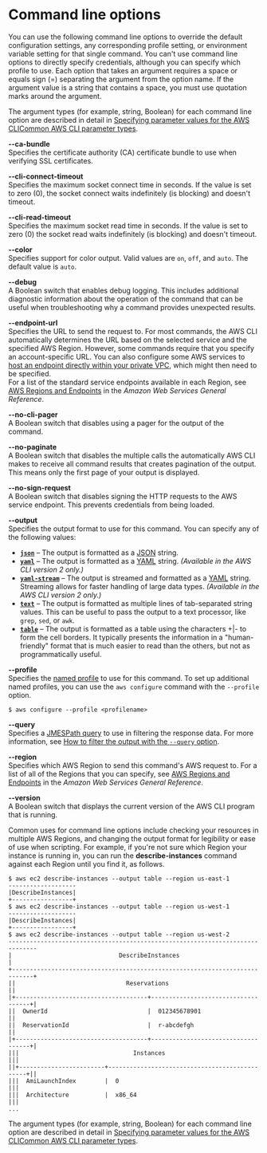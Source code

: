 # Command line options<a name="cli-configure-options"></a>

You can use the following command line options to override the default configuration settings, any corresponding profile setting, or environment variable setting for that single command\. You can't use command line options to directly specify credentials, although you can specify which profile to use\. Each option that takes an argument requires a space or equals sign \(=\) separating the argument from the option name\. If the argument value is a string that contains a space, you must use quotation marks around the argument\.

The argument types \(for example, string, Boolean\) for each command line option are described in detail in [Specifying parameter values for the AWS CLICommon AWS CLI parameter types](cli-usage-parameters.md)\.

**\-\-ca\-bundle *<string>***  
Specifies the certificate authority \(CA\) certificate bundle to use when verifying SSL certificates\.

**\-\-cli\-connect\-timeout *<integer>***  
Specifies the maximum socket connect time in seconds\. If the value is set to zero \(0\), the socket connect waits indefinitely \(is blocking\) and doesn't timeout\.

**\-\-cli\-read\-timeout *<integer>***  
Specifies the maximum socket read time in seconds\. If the value is set to zero \(0\) the socket read waits indefinitely \(is blocking\) and doesn't timeout\.

**\-\-color *<string>***  
Specifies support for color output\. Valid values are `on`, `off`, and `auto`\. The default value is `auto`\.

**\-\-debug**  
A Boolean switch that enables debug logging\. This includes additional diagnostic information about the operation of the command that can be useful when troubleshooting why a command provides unexpected results\.

**\-\-endpoint\-url *<string>***  
Specifies the URL to send the request to\. For most commands, the AWS CLI automatically determines the URL based on the selected service and the specified AWS Region\. However, some commands require that you specify an account\-specific URL\. You can also configure some AWS services to [host an endpoint directly within your private VPC](https://docs.aws.amazon.com/vpc/latest/userguide/what-is-amazon-vpc.html#what-is-privatelink), which might then need to be specified\.   
For a list of the standard service endpoints available in each Region, see [AWS Regions and Endpoints](https://docs.aws.amazon.com/general/latest/gr/rande.html) in the *Amazon Web Services General Reference*\.

**\-\-no\-cli\-pager**  
A Boolean switch that disables using a pager for the output of the command\.

**\-\-no\-paginate**  
A Boolean switch that disables the multiple calls the automatically AWS CLI makes to receive all command results that creates pagination of the output\. This means only the first page of your output is displayed\.

**\-\-no\-sign\-request**  
A Boolean switch that disables signing the HTTP requests to the AWS service endpoint\. This prevents credentials from being loaded\.

**\-\-output *<string>***  
Specifies the output format to use for this command\. You can specify any of the following values:  
+ [**`json`**](cli-usage-output.md#json-output) – The output is formatted as a [JSON](https://json.org/) string\.
+ [**`yaml`**](cli-usage-output.md#yaml-output) – The output is formatted as a [YAML](https://yaml.org/) string\. *\(Available in the AWS CLI version 2 only\.\)*
+ [**`yaml-stream`**](cli-usage-output.md#yaml-stream-output) – The output is streamed and formatted as a [YAML](https://yaml.org/) string\. Streaming allows for faster handling of large data types\. *\(Available in the AWS CLI version 2 only\.\)*
+ [**`text`**](cli-usage-output.md#text-output) – The output is formatted as multiple lines of tab\-separated string values\. This can be useful to pass the output to a text processor, like `grep`, `sed`, or `awk`\.
+ [**`table`**](cli-usage-output.md#table-output) – The output is formatted as a table using the characters \+\|\- to form the cell borders\. It typically presents the information in a "human\-friendly" format that is much easier to read than the others, but not as programmatically useful\.

**\-\-profile *<string>***  
Specifies the [named profile](cli-configure-profiles.md) to use for this command\. To set up additional named profiles, you can use the `aws configure` command with the `--profile` option\.  

```
$ aws configure --profile <profilename>
```

**\-\-query *<string>***  
Specifies a [JMESPath query](http://jmespath.org/) to use in filtering the response data\. For more information, see [How to filter the output with the `--query` option](cli-usage-output.md#cli-usage-output-filter)\.

**\-\-region *<string>***  
Specifies which AWS Region to send this command's AWS request to\. For a list of all of the Regions that you can specify, see [AWS Regions and Endpoints](https://docs.aws.amazon.com/general/latest/gr/rande.html) in the *Amazon Web Services General Reference*\.

**\-\-version**  
A Boolean switch that displays the current version of the AWS CLI program that is running\.

Common uses for command line options include checking your resources in multiple AWS Regions, and changing the output format for legibility or ease of use when scripting\. For example, if you're not sure which Region your instance is running in, you can run the **describe\-instances** command against each Region until you find it, as follows\. 

```
$ aws ec2 describe-instances --output table --region us-east-1
-------------------
|DescribeInstances|
+-----------------+
$ aws ec2 describe-instances --output table --region us-west-1
-------------------
|DescribeInstances|
+-----------------+
$ aws ec2 describe-instances --output table --region us-west-2
------------------------------------------------------------------------------
|                              DescribeInstances                             |
+----------------------------------------------------------------------------+
||                               Reservations                               ||
|+-------------------------------------+------------------------------------+|
||  OwnerId                            |  012345678901                      ||
||  ReservationId                      |  r-abcdefgh                        ||
|+-------------------------------------+------------------------------------+|
|||                                Instances                               |||
||+------------------------+-----------------------------------------------+||
|||  AmiLaunchIndex        |  0                                            |||
|||  Architecture          |  x86_64                                       |||
...
```

The argument types \(for example, string, Boolean\) for each command line option are described in detail in [Specifying parameter values for the AWS CLICommon AWS CLI parameter types](cli-usage-parameters.md)\.
